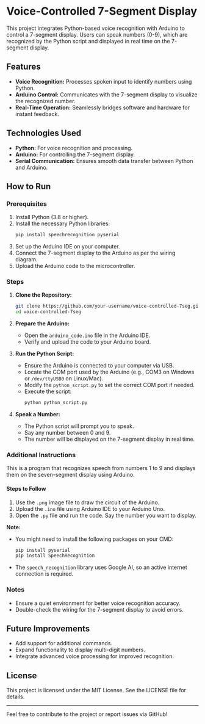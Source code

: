 # Voice-Controlled 7-Segment Display

This project integrates Python-based voice recognition with Arduino to control a 7-segment display. Users can speak numbers (0-9), which are recognized by the Python script and displayed in real time on the 7-segment display.

## Features
- **Voice Recognition:** Processes spoken input to identify numbers using Python.
- **Arduino Control:** Communicates with the 7-segment display to visualize the recognized number.
- **Real-Time Operation:** Seamlessly bridges software and hardware for instant feedback.

## Technologies Used
- **Python:** For voice recognition and processing.
- **Arduino:** For controlling the 7-segment display.
- **Serial Communication:** Ensures smooth data transfer between Python and Arduino.

## How to Run

### Prerequisites
1. Install Python (3.8 or higher).
2. Install the necessary Python libraries:
   ```bash
   pip install speechrecognition pyserial
   ```
3. Set up the Arduino IDE on your computer.
4. Connect the 7-segment display to the Arduino as per the wiring diagram.
5. Upload the Arduino code to the microcontroller.

### Steps
1. **Clone the Repository:**
   ```bash
   git clone https://github.com/your-username/voice-controlled-7seg.git
   cd voice-controlled-7seg
   ```

2. **Prepare the Arduino:**
   - Open the `arduino_code.ino` file in the Arduino IDE.
   - Verify and upload the code to your Arduino board.

3. **Run the Python Script:**
   - Ensure the Arduino is connected to your computer via USB.
   - Locate the COM port used by the Arduino (e.g., COM3 on Windows or `/dev/ttyUSB0` on Linux/Mac).
   - Modify the `python_script.py` to set the correct COM port if needed.
   - Execute the script:
     ```bash
     python python_script.py
     ```

4. **Speak a Number:**
   - The Python script will prompt you to speak.
   - Say any number between 0 and 9.
   - The number will be displayed on the 7-segment display in real time.

### Additional Instructions
This is a program that recognizes speech from numbers 1 to 9 and displays them on the seven-segment display using Arduino.

#### Steps to Follow
1. Use the `.png` image file to draw the circuit of the Arduino.
2. Upload the `.ino` file using Arduino IDE to your Arduino Uno.
3. Open the `.py` file and run the code. Say the number you want to display.

**Note:**
- You might need to install the following packages on your CMD:
  ```bash
  pip install pyserial
  pip install SpeechRecognition
  ```
- The `speech_recognition` library uses Google AI, so an active internet connection is required.

### Notes
- Ensure a quiet environment for better voice recognition accuracy.
- Double-check the wiring for the 7-segment display to avoid errors.

## Future Improvements
- Add support for additional commands.
- Expand functionality to display multi-digit numbers.
- Integrate advanced voice processing for improved recognition.

## License
This project is licensed under the MIT License. See the LICENSE file for details.

---
Feel free to contribute to the project or report issues via GitHub!
